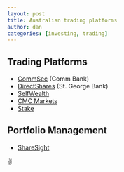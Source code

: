 ```yaml
---
layout: post
title: Australian trading platforms
author: dan
categories: [investing, trading]
---
```


## Trading Platforms

- [CommSec](https://www.commsec.com.au/) (Comm Bank)
- [DirectShares](https://www.stgeorge.com.au/personal/investments/directshares-online-broking) (St. George Bank)
- [SelfWealth](https://www.selfwealth.com.au/)
- [CMC Markets](https://www.cmcmarkets.com/en-au/)
- [Stake](https://stake.com.au/)

## Portfolio Management

- [ShareSight](https://www.sharesight.com/au/)

:v:
